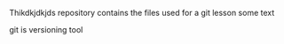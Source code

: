 Thikdkjdkjds repository contains the files used for a git lesson
 some text

 git is versioning tool
